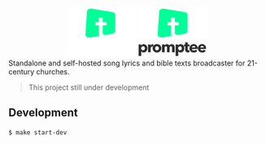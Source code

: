 <div align="center">
    <img src="./logo-dark.png#gh-dark-mode-only" height="100" />
    <img src="./logo.png#gh-light-mode-only" height="100" />
</div>
Standalone and self-hosted song lyrics and bible texts broadcaster for 21-century churches.

> This project still under development

## Development
```bash
$ make start-dev
```